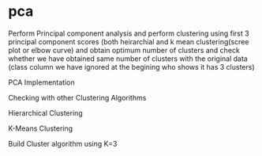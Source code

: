 # pca
Perform Principal component analysis and perform clustering using first 3 principal component scores (both heirarchial and k mean clustering(scree plot or elbow curve) and obtain optimum number of clusters and check whether we have obtained same number of clusters with the original data (class column we have ignored at the begining who shows it has 3 clusters)

PCA Implementation

Checking with other Clustering Algorithms

Hierarchical Clustering

K-Means Clustering

Build Cluster algorithm using K=3
